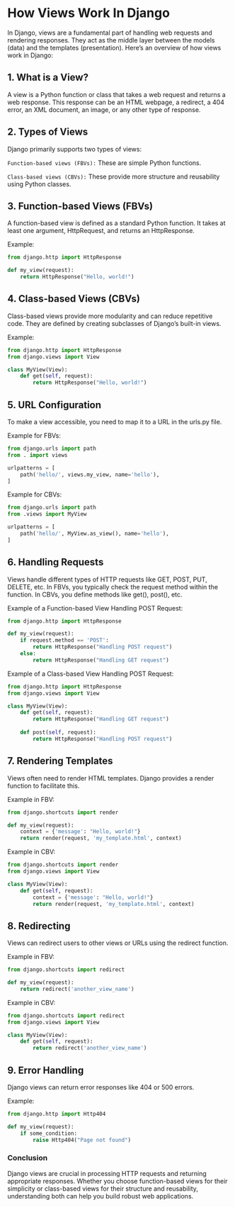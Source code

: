 # How Views Work In Django

In Django, views are a fundamental part of handling web requests and rendering responses. They act as the middle layer between the models (data) and the templates (presentation). Here’s an overview of how views work in Django:

## 1. What is a View?
A view is a Python function or class that takes a web request and returns a web response. This response can be an HTML webpage, a redirect, a 404 error, an XML document, an image, or any other type of response.

## 2. Types of Views
Django primarily supports two types of views:

`Function-based views (FBVs):` These are simple Python functions.

`Class-based views (CBVs):` These provide more structure and reusability using Python classes.
## 3. Function-based Views (FBVs)
A function-based view is defined as a standard Python function. It takes at least one argument, HttpRequest, and returns an HttpResponse.

Example:
```python
from django.http import HttpResponse

def my_view(request):
    return HttpResponse("Hello, world!")
```

## 4. Class-based Views (CBVs)
Class-based views provide more modularity and can reduce repetitive code. They are defined by creating subclasses of Django’s built-in views.

Example:
```python
from django.http import HttpResponse
from django.views import View

class MyView(View):
    def get(self, request):
        return HttpResponse("Hello, world!")
```

## 5. URL Configuration
To make a view accessible, you need to map it to a URL in the urls.py file.

Example for FBVs:
```python
from django.urls import path
from . import views

urlpatterns = [
    path('hello/', views.my_view, name='hello'),
]
```

Example for CBVs:
```python
from django.urls import path
from .views import MyView

urlpatterns = [
    path('hello/', MyView.as_view(), name='hello'),
]
```

## 6. Handling Requests
Views handle different types of HTTP requests like GET, POST, PUT, DELETE, etc. In FBVs, you typically check the request method within the function. In CBVs, you define methods like get(), post(), etc.

Example of a Function-based View Handling POST Request:
```python
from django.http import HttpResponse

def my_view(request):
    if request.method == 'POST':
        return HttpResponse("Handling POST request")
    else:
        return HttpResponse("Handling GET request")
```

Example of a Class-based View Handling POST Request:
```python
from django.http import HttpResponse
from django.views import View

class MyView(View):
    def get(self, request):
        return HttpResponse("Handling GET request")
    
    def post(self, request):
        return HttpResponse("Handling POST request")
```

## 7. Rendering Templates
Views often need to render HTML templates. Django provides a render function to facilitate this.

Example in FBV:
```python
from django.shortcuts import render

def my_view(request):
    context = {'message': "Hello, world!"}
    return render(request, 'my_template.html', context)
```

Example in CBV:
```python
from django.shortcuts import render
from django.views import View

class MyView(View):
    def get(self, request):
        context = {'message': "Hello, world!"}
        return render(request, 'my_template.html', context)
```

## 8. Redirecting
Views can redirect users to other views or URLs using the redirect function.

Example in FBV:
```python
from django.shortcuts import redirect

def my_view(request):
    return redirect('another_view_name')
```

Example in CBV:
```python
from django.shortcuts import redirect
from django.views import View

class MyView(View):
    def get(self, request):
        return redirect('another_view_name')
```

## 9. Error Handling
Django views can return error responses like 404 or 500 errors.

Example:
```python
from django.http import Http404

def my_view(request):
    if some_condition:
        raise Http404("Page not found")
```

### Conclusion
Django views are crucial in processing HTTP requests and returning appropriate responses. Whether you choose function-based views for their simplicity or class-based views for their structure and reusability, understanding both can help you build robust web applications.






